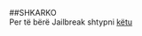 
##SHKARKO <br />
Per të bërë Jailbreak shtypni 
[këtu](itms-services://?action=download-manifest&url=https://raw.githubusercontent.com/BlackGeekTutorial/TTjb/master/install.plist) <br />

